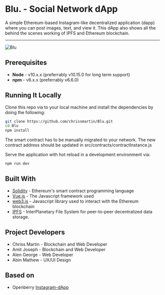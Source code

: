 # Blu. - Social Network dApp

A simple Ethereum-based Instagram-like decentralized application (dapp) where you can post images, text, and view it. This dApp also shows all the behind the scenes working of IPFS and Ethereum blockchain.

---

![Blu](https://i.imgur.com/vFo24uDh.jpg)

## Prerequisites

* **Node** - v10.x.x (preferrably v10.15.0 for long term support)
* **npm** - v6.x.x (preferrably v6.6.0)

## Running It Locally

Clone this repo via to your local machine and install the dependencies by doing the following:

```bash
git clone https://github.com/chrissmartin/Blu.git
cd Blu
npm install
```
The smart contract has to be manually migrated to your network.
The new contract address should be updated in src/contracts/contractInstance.js

Serve the application with hot reload in a development environment via:

```bash
npm run dev
```

## Built With

* [Solidity](https://solidity.readthedocs.io/en/v0.5.2/) - Ethereum's smart contract programming language
* [Vue.js](https://vuejs.org/) - The Javascript framework used
* [web3.js](https://github.com/ethereum/web3.js/) - Javascript library used to interact with the Ethereum blockchain
* [IPFS](https://docs.ipfs.io/) - InterPlanetary File System for peer-to-peer decentralized data storage. 

## Project Developers
* Chriss Martin - Blockchain and Web Developer 
* Amit Joseph   - Blockchain and Web Developer 
* Alen George   - Web Developer
* Abin Mathew   - UX/UI Design
## Based on

* Openberry [Instagram-dApp](https://github.com/openberry-ac/instagram)
